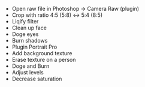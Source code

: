 - Open raw file in Photoshop -> Camera Raw (plugin)
- Crop with ratio 4:5 (5:8) <-> 5:4 (8:5)
- Liqify filter
- Clean up face
- Doge eyes
- Burn shadows
- Plugin Portrait Pro
- Add background texture
- Erase texture on a person
- Doge and Burn
- Adjust levels
- Decrease saturation
